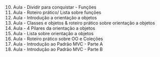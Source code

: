 10. Aula - Dividir para conquistar - Funções
11. Aula - Roteiro prático/ Lista sobre funções
12. Aula - Introdução a orientação a objetos
13. Aula - Classes e objetos & roteiro prático sobre orientação a objetos
14. Aula - 4 Pilares da orientação a objetos
15. Aula - Lista sobre orientação a objetos
16. Aula - Roteiro prático sobre OO e Coleções
17. Aula - Introdução ao Padrão MVC - Parte A
18. Aula - Introdução ao Padrão MVC - Parte B